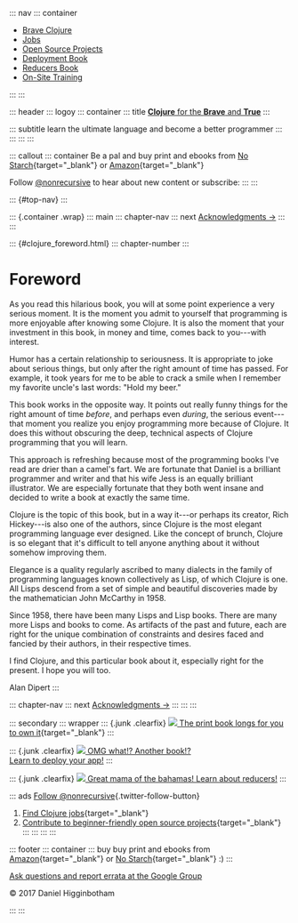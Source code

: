 ::: nav
::: container
<div>

-   [Brave Clojure](/)
-   [Jobs](https://jobs.braveclojure.com)
-   [Open Source Projects](http://open-source.braveclojure.com)
-   [Deployment Book](/quests/deploy)
-   [Reducers Book](/quests/reducers/intro)
-   [On-Site Training](/training)

</div>
:::
:::

::: header
::: logoy
::: container
::: title
[**Clojure** for the **Brave** and
**True**](/clojure-for-the-brave-and-true)
:::

::: subtitle
learn the ultimate language and become a better programmer
:::
:::
:::
:::

::: callout
::: container
Be a pal and buy print and ebooks from [No
Starch](http://nostarch.com){target="_blank"} or
[Amazon](http://amzn.to/1H7MqmT){target="_blank"}

Follow [\@nonrecursive](https://twitter.com/nonrecursive) to hear about
new content or subscribe:
:::
:::

::: {#top-nav}
:::

::: {.container .wrap}
::: main
::: chapter-nav
::: next
[Acknowledgments →](../acknowledgements/)
:::
:::

::: {#clojure_foreword.html}
::: chapter-number
:::

# Foreword

As you read this hilarious book, you will at some point experience a
very serious moment. It is the moment you admit to yourself that
programming is more enjoyable after knowing some Clojure. It is also the
moment that your investment in this book, in money and time, comes back
to you---with interest.

Humor has a certain relationship to seriousness. It is appropriate to
joke about serious things, but only after the right amount of time has
passed. For example, it took years for me to be able to crack a smile
when I remember my favorite uncle's last words: "Hold my beer."

This book works in the opposite way. It points out really funny things
for the right amount of time *before*, and perhaps even *during*, the
serious event---that moment you realize you enjoy programming more
because of Clojure. It does this without obscuring the deep, technical
aspects of Clojure programming that you will learn.

This approach is refreshing because most of the programming books I've
read are drier than a camel's fart. We are fortunate that Daniel is a
brilliant programmer and writer and that his wife Jess is an equally
brilliant illustrator. We are especially fortunate that they both went
insane and decided to write a book at exactly the same time.

Clojure is the topic of this book, but in a way it---or perhaps its
creator, Rich Hickey---is also one of the authors, since Clojure is the
most elegant programming language ever designed. Like the concept of
brunch, Clojure is so elegant that it's difficult to tell anyone
anything about it without somehow improving them.

Elegance is a quality regularly ascribed to many dialects in the family
of programming languages known collectively as Lisp, of which Clojure is
one. All Lisps descend from a set of simple and beautiful discoveries
made by the mathematician John McCarthy in 1958.

Since 1958, there have been many Lisps and Lisp books. There are many
more Lisps and books to come. As artifacts of the past and future, each
are right for the unique combination of constraints and desires faced
and fancied by their authors, in their respective times.

I find Clojure, and this particular book about it, especially right for
the present. I hope you will too.

Alan Dipert
:::

::: chapter-nav
::: next
[Acknowledgments →](../acknowledgements/)
:::
:::
:::

::: secondary
::: wrapper
::: {.junk .clearfix}
[![](/assets/images/home/book-cover.jpg) The print book longs for you to
own it](http://amzn.to/1H7MqmT){target="_blank"}
:::

::: {.junk .clearfix}
[![](/quests/deploy/images/deploy-cover-1.png) OMG what!? Another
book!?\
Learn to deploy your app!](/quests/deploy)
:::

::: {.junk .clearfix}
[![](/quests/reducers/images/parallel-cover-1.png) Great mama of the
bahamas! Learn about reducers!](/quests/reducers/intro)
:::

::: ads
[Follow
\@nonrecursive](https://twitter.com/nonrecursive){.twitter-follow-button}

1.  [Find Clojure jobs](https://jobs.braveclojure.com){target="_blank"}
2.  [Contribute to beginner-friendly open source
    projects](http://open-source.braveclojure.com){target="_blank"}
:::
:::
:::
:::

::: footer
::: container
::: buy
buy print and ebooks from
[Amazon](http://amzn.to/1H7MqmT){target="_blank"} or [No
Starch](https://www.nostarch.com/clojure){target="_blank"} :)
:::

<div>

[Ask questions and report errata at the Google
Group](https://groups.google.com/forum/#!forum/braveclojure)

</div>

<div>

© 2017 Daniel Higginbotham

</div>
:::
:::

